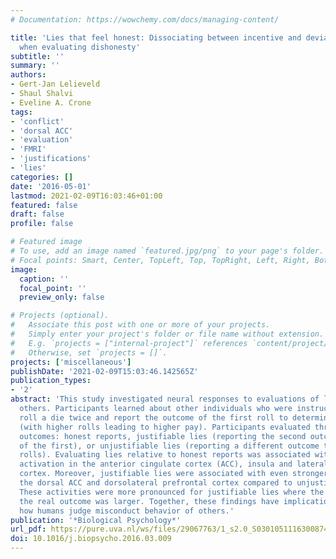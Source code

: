 ```yaml
---
# Documentation: https://wowchemy.com/docs/managing-content/

title: 'Lies that feel honest: Dissociating between incentive and deviance processing
  when evaluating dishonesty'
subtitle: ''
summary: ''
authors:
- Gert-Jan Lelieveld
- Shaul Shalvi
- Eveline A. Crone
tags:
- 'conflict'
- 'dorsal ACC'
- 'evaluation'
- 'FMRI'
- 'justifications'
- 'lies'
categories: []
date: '2016-05-01'
lastmod: 2021-02-09T16:03:46+01:00
featured: false
draft: false
profile: false

# Featured image
# To use, add an image named `featured.jpg/png` to your page's folder.
# Focal points: Smart, Center, TopLeft, Top, TopRight, Left, Right, BottomLeft, Bottom, BottomRight.
image:
  caption: ''
  focal_point: ''
  preview_only: false

# Projects (optional).
#   Associate this post with one or more of your projects.
#   Simply enter your project's folder or file name without extension.
#   E.g. `projects = ["internal-project"]` references `content/project/deep-learning/index.md`.
#   Otherwise, set `projects = []`.
projects: ['miscellaneous']
publishDate: '2021-02-09T15:03:46.142565Z'
publication_types:
- '2'
abstract: 'This study investigated neural responses to evaluations of lies made by
  others. Participants learned about other individuals who were instructed to privately
  roll a die twice and report the outcome of the first roll to determine their pay
  (with higher rolls leading to higher pay). Participants evaluated three types of
  outcomes: honest reports, justifiable lies (reporting the second outcome instead
  of the first), or unjustifiable lies (reporting a different outcome than both die
  rolls). Evaluating lies relative to honest reports was associated with increased
  activation in the anterior cingulate cortex (ACC), insula and lateral prefrontal
  cortex. Moreover, justifiable lies were associated with even stronger activity in
  the dorsal ACC and dorsolateral prefrontal cortex compared to unjustifiable lies.
  These activities were more pronounced for justifiable lies where the deviance from
  the real outcome was larger. Together, these findings have implications for understanding
  how humans judge misconduct behavior of others.'
publication: '*Biological Psychology*'
url_pdf: https://pure.uva.nl/ws/files/29067763/1_s2.0_S0301051116300874_main.pdf
doi: 10.1016/j.biopsycho.2016.03.009
---
```


